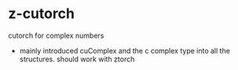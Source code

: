 # z-cutorch
cutorch for complex numbers

- mainly introduced cuComplex and the c complex type into all the structures. should work with ztorch

